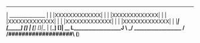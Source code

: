  ___________________
 | _______________ |
 | |XXXXXXXXXXXXX| |
 | |XXXXXXXXXXXXX| |
 | |XXXXXXXXXXXXX| |
 | |XXXXXXXXXXXXX| |
 | |XXXXXXXXXXXXX| |
 |_________________|
     _[_______]_
 ___[___________]___
|         [_____] []|__
|         [_____] []|  \__
L___________________J     \ \___\/
 ___________________      /\
/###################\    (__)

<!---
TeeeTime/TeeeTime is a ✨ special ✨ repository because its `README.md` (this file) appears on your GitHub profile.
You can click the Preview link to take a look at your changes.
--->

